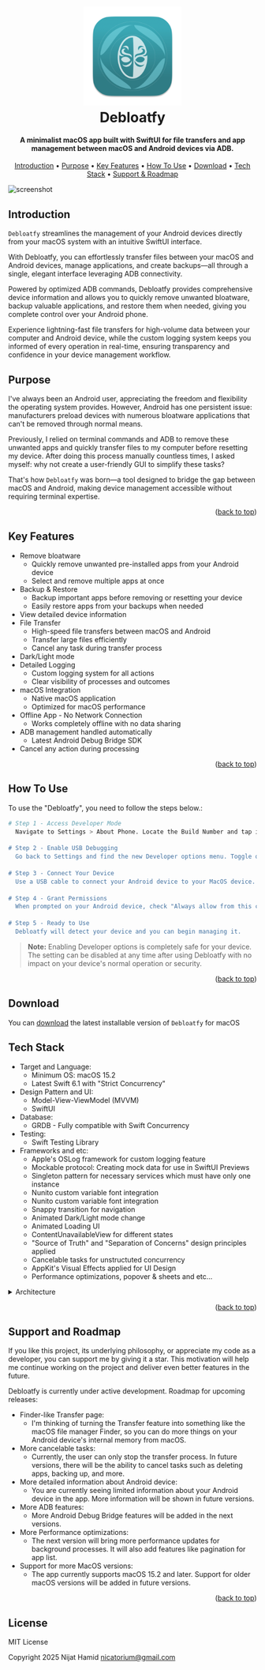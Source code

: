 <a id="readme-top"></a>
<h1 align="center">
  <a href="https://github.com/Nijat-Hamid"><img src="https://github.com/Nijat-Hamid/Debloatfy-Android_App_Debloater/blob/main/Demo/image/logo.png" alt="Debloatfy" width="200"></a>
  <br>
  Debloatfy
  <br>
</h1>

<h4 align="center">A minimalist macOS app built with SwiftUI for file transfers and app management between macOS and Android devices via ADB.</h4>

<p align="center">
  <a href="#introduction">Introduction</a> •
  <a href="#purpose">Purpose</a> •
  <a href="#key-features">Key Features</a> •
  <a href="#how-to-use">How To Use</a> •
  <a href="#download">Download</a> •
  <a href="#tech-stack">Tech Stack</a> •
  <a href="#support-and-roadmap">Support & Roadmap</a>
</p>

![screenshot](https://github.com/Nijat-Hamid/Debloatfy-Android_App_Debloater/blob/main/Demo/gif/demo.gif)

## Introduction

`Debloatfy` streamlines the management of your Android devices directly from your macOS system with an intuitive SwiftUI interface.

With Debloatfy, you can effortlessly transfer files between your macOS and Android devices, manage applications, and create backups—all through a single, elegant interface leveraging ADB connectivity.

Powered by optimized ADB commands, Debloatfy provides comprehensive device information and allows you to quickly remove unwanted bloatware, backup valuable applications, and restore them when needed, giving you complete control over your Android phone.

Experience lightning-fast file transfers for high-volume data between your computer and Android device, while the custom logging system keeps you informed of every operation in real-time, ensuring transparency and confidence in your device management workflow.

## Purpose

I've always been an Android user, appreciating the freedom and flexibility the operating system provides. However, Android has one persistent issue: manufacturers preload devices with numerous bloatware applications that can't be removed through normal means.

Previously, I relied on terminal commands and ADB to remove these unwanted apps and quickly transfer files to my computer before resetting my device. After doing this process manually countless times, I asked myself: why not create a user-friendly GUI to simplify these tasks?

That's how `Debloatfy` was born—a tool designed to bridge the gap between macOS and Android, making device management accessible without requiring terminal expertise.

<p align="right">(<a href="#readme-top">back to top</a>)</p>

## Key Features

* Remove bloatware
  - Quickly remove unwanted pre-installed apps from your Android device
  - Select and remove multiple apps at once
* Backup & Restore
  - Backup important apps before removing or resetting your device
  - Easily restore apps from your backups when needed
* View detailed device information 
* File Transfer
  - High-speed file transfers between macOS and Android
  - Transfer large files efficiently
  - Cancel any task during transfer process
* Dark/Light mode
* Detailed Logging
  - Custom logging system for all actions
  - Clear visibility of processes and outcomes
* macOS Integration
  - Native macOS application
  - Optimized for macOS performance
* Offline App - No Network Connection
  - Works completely offline with no data sharing
* ADB management handled automatically
  - Latest Android Debug Bridge SDK
* Cancel any action during processing

<p align="right">(<a href="#readme-top">back to top</a>)</p>

## How To Use

To use the "Debloatfy", you need to follow the steps below.:

```bash
# Step 1 - Access Developer Mode
  Navigate to Settings > About Phone. Locate the Build Number and tap it 7 times. You'll see a message confirming "Developer options enabled".

# Step 2 - Enable USB Debugging
  Go back to Settings and find the new Developer options menu. Toggle on "USB debugging". Accept the security prompt when it appears.

# Step 3 - Connect Your Device
  Use a USB cable to connect your Android device to your MacOS device. Ensure your device is unlocked.

# Step 4 - Grant Permissions
  When prompted on your Android device, check "Always allow from this computer".

# Step 5 - Ready to Use
  Debloatfy will detect your device and you can begin managing it.
```

> **Note:**
> Enabling Developer options is completely safe for your device. The setting can be disabled at any time after using Debloatfy with no impact on your device's normal operation or security.

<p align="right">(<a href="#readme-top">back to top</a>)</p>

## Download

You can [download](https://github.com/Nijat-Hamid/Debloatfy-Android_App_Debloater/) the latest installable version of `Debloatfy` for macOS

## Tech Stack

* Target and Language:
  - Minimum OS: macOS 15.2 
  - Latest Swift 6.1 with "Strict Concurrency"
* Design Pattern and UI:
  - Model-View-ViewModel (MVVM) 
  - SwiftUI
* Database:
  - GRDB - Fully compatible with Swift Concurrency
* Testing:
  - Swift Testing Library
* Frameworks and etc:
  - Apple's OSLog framework for custom logging feature
  - Mockable protocol: Creating mock data for use in SwiftUI Previews
  - Singleton pattern for necessary services which must have only one instance
  - Nunito custom variable font integration
  - Nunito custom variable font integration
  - Snappy transition for navigation
  - Animated Dark/Light mode change
  - Animated Loading UI
  - ContentUnavailableView for different states
  - "Source of Truth" and "Separation of Concerns" design principles applied
  - Cancelable tasks for unstructuted concurrency
  - AppKit's Visual Effects applied for UI Design
  - Performance optimizations, popover & sheets and etc...

<details>
<summary>
  Architecture
</summary> <br />
<pre>
```
.Debloatfy
├─ App                        # Main App 
├─ Core                       
│  ├─ Componets               # Reusable global components. Sheets, lists and etc
│  ├─ Constans                # Global constans
│  ├─ Extensions              # Extensions
│  ├─ Helpers                 # Helper functions and nonisolated methods
│  ├─ Models                  # Global data models
│  ├─ Modifiers               # All View's modifiers
│  ├─ Package                 # ADB SDK folder
│  ├─ Protocols               # Global protocols
│  ├─ Routing                 # Routing system
│  ├─ Services                # Core services. Logger, Auth and etc
│  └─ Styles                  # Native components' styles. ToggleStyles, ButtonStyles and etc
├─ Resources                  
│  ├─ Assets.xcassets         # Assets
│  ├─ Fonts                   # Custom Fonts
│  └─ Preview Content         # Preview Content
└─ Scenes
   ├─ About                   # About Screen
   ├─ Debloat                 # Debloat Screen
   ├─ Debugging               # Debugging Screen
   ├─ Layout                  # Layout 
   ├─ Logs                    # Logs Screen 
   ├─ Overview                # Overview Screen
   ├─ Restore                 # Restore Screen
   └─ Transfer                # Transfer Screen
```
</pre>
</details>

<p align="right">(<a href="#readme-top">back to top</a>)</p>

## Support and Roadmap

If you like this project, its underlying philosophy, or appreciate my code as a developer, you can support me by giving it a star. This motivation will help me continue working on the project and deliver even better features in the future.

Debloatfy is currently under active development. Roadmap for upcoming releases:
* Finder-like Transfer page:
  - I'm thinking of turning the Transfer feature into something like the macOS file manager Finder, so you can do more things on your Android device's internal memory from macOS. 
* More cancelable tasks:
  - Currently, the user can only stop the transfer process. In future versions, there will be the ability to cancel tasks such as deleting apps, backing up, and more.
* More detailed information about Android device:
  - You are currently seeing limited information about your Android device in the app. More information will be shown in future versions.
* More ADB features:
  - More Android Debug Bridge features will be added in the next versions.
* More Performance optimizations:
  - The next version will bring more performance updates for background processes. It will also add features like pagination for app list.
* Support for more MacOS versions:
  - The app currently supports macOS 15.2 and later. Support for older macOS versions will be added in future versions.
  
<p align="right">(<a href="#readme-top">back to top</a>)</p>
  
## License

MIT License

Copyright 2025 Nijat Hamid <nicatorium@gmail.com>



